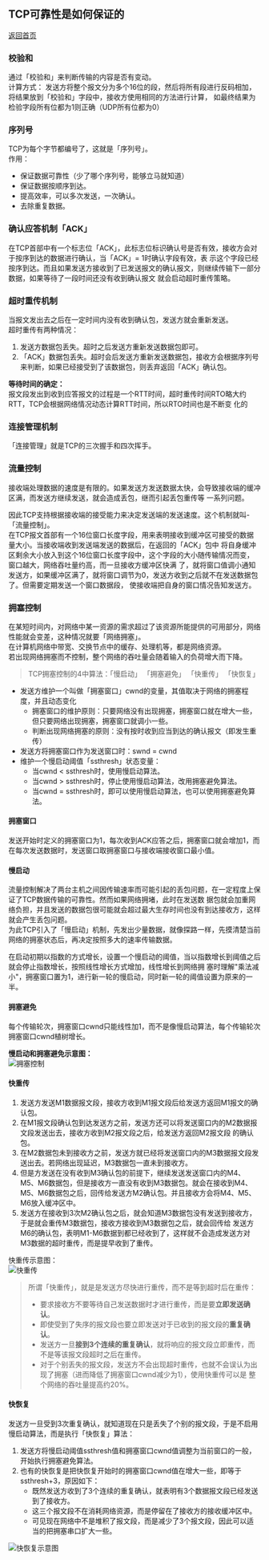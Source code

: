 ## TCP可靠性是如何保证的
[返回首页](../index.md)
### 校验和
通过「校验和」来判断传输的内容是否有变动。  
计算方式： 发送方将整个报文分为多个16位的段，然后将所有段进行反码相加，将结果放到「校验和」字段中，接收方使用相同的方法进行计算，
如最终结果为检验字段所有位都为1则正确（UDP所有位都为0）  

### 序列号  
TCP为每个字节都编号了，这就是「序列号」。  
作用：
- 保证数据可靠性（少了哪个序列号，能够立马就知道）  
- 保证数据按顺序到达。  
- 提高效率，可以多次发送，一次确认。
- 去除重复数据。  

### 确认应答机制「ACK」 
在TCP首部中有一个标志位「ACK」，此标志位标识确认号是否有效，接收方会对于按序到达的数据进行确认，当「ACK」= 1时确认字段有效，表
示这个字段已经按序到达。而且如果发送方接收到了已发送报文的确认报文，则继续传输下一部分数据，如果等待了一段时间还没有收到确认报文
就会启动超时重传策略。

### 超时重传机制  
当报文发出去之后在一定时间内没有收到确认包，发送方就会重新发送。  
超时重传有两种情况：  
1. 发送方数据包丢失。超时之后发送方重新发送数据包即可。
2. 「ACK」数据包丢失。超时会后发送方重新发送数据包，接收方会根据序列号来判断，如果已经接受到了该数据包，则丢弃返回「ACK」确认包。  
  
**等待时间的确定：**   
报文段发出到收到应答报文的过程是一个RTT时间，超时重传时间RTO略大约RTT，TCP会根据网络情况动态计算RTT时间，所以RTO时间也是不断变
化的

### 连接管理机制 
「连接管理」就是TCP的三次握手和四次挥手。  

### 流量控制
接收端处理数据的速度是有限的。如果发送方发送数据太快，会导致接收端的缓冲区满，而发送方继续发送，就会造成丢包，继而引起丢包重传等
一系列问题。  

因此TCP支持根据接收端的接受能力来决定发送端的发送速度。这个机制就叫-「流量控制」。  
在TCP报文首部有一个16位窗口长度字段，用来表明接收到缓冲区可接受的数据量大小。当接收端收到发送端发送的数据后，在返回的「ACK」包中
将自身缓冲区剩余大小放入到这个16位窗口长度字段中，这个字段的大小随传输情况而变，窗口越大，网络吞吐量约高，而一旦接收方缓冲区快满
了，就将窗口值调小通知发送方，如果缓冲区满了，就将窗口调节为0，发送方收到之后就不在发送数据包了。但需要定期发送一个窗口数据段，
使接收端把自身的窗口情况告知发送方。  

### 拥塞控制  
在某短时间内，对网络中某一资源的需求超过了该资源所能提供的可用部分，网络性能就会变差，这种情况就要「网络拥塞」。  
在计算机网络中带宽、交换节点中的缓存、处理机等，都是网络资源。  
若出现网络拥塞而不控制，整个网络的吞吐量会随着输入的负荷增大而下降。  

> TCP拥塞控制的4中算法：「慢启动」 「拥塞避免」 「快重传」 「快恢复」

- 发送方维护一个叫做「拥塞窗口」cwnd的变量，其值取决于网络的拥塞程度，并且动态变化  
    - 拥塞窗口的维护原则：只要网络没有出现拥塞，拥塞窗口就在增大一些，但只要网络出现拥塞，拥塞窗口就调小一些。
    - 判断出现网络拥塞的原则：没有按时收到应当到达的确认报文（即发生重传）
- 发送方将拥塞窗口作为发送窗口时：swnd = cwnd 
- 维护一个慢启动阈值「ssthresh」状态变量：  
    - 当cwnd < ssthresh时，使用慢启动算法。
    - 当cwnd > ssthresh时，停止使用慢启动算法，改用拥塞避免算法。
    - 当cwnd = ssthresh时，即可以使用慢启动算法，也可以使用拥塞避免算法。  
    

#### 拥塞窗口
发送开始时定义的拥塞窗口为1，每次收到ACK应答之后，拥塞窗口就会增加1，而在每次发送数据时，发送窗口取拥塞窗口与接收端接收窗口最小值。  

#### 慢启动 
流量控制解决了两台主机之间因传输速率而可能引起的丢包问题，在一定程度上保证了TCP数据传输的可靠性。然而如果网络拥堵，此时在发送数
据包就会加重网络负担，并且发送的数据包很可能就会超过最大生存时间也没有到达接收方，这样就会产生丢包问题。  
为此TCP引入了「慢启动」机制，先发出少量数据，就像探路一样，先摸清楚当前网络的拥塞状态后，再决定按照多大的速率传输数据。  

在启动初期以指数的方式增长，设置一个慢启动的阈值，当以指数增长到阈值之后就会停止指数增长，按照线性增长方式增加，线性增长到网络拥
塞时理解"乘法减小"，拥塞窗口置为1，进行新一轮的慢启动，同时新一轮的阈值设置为原来的一半。  

#### 拥塞避免
每个传输轮次，拥塞窗口cwnd只能线性加1，而不是像慢启动算法，每个传输轮次拥塞窗口cwnd植树增长。  

**慢启动和拥塞避免示意图：**  
![拥塞控制](../../../resources/img/network/拥塞控制.png)

#### 快重传 
1. 发送方发送M1数据报文段，接收方收到M1报文段后给发送方返回M1报文的确认包。
2. 在M1报文段确认包到达发送方之前，发送方还可以将发送窗口内的M2数据报文段发送出去，接收方收到M2报文段之后，给发送方返回M2报文段
的确认包。
3. 在M2数据包未到接收方之前，发送方就已经将发送窗口内的M3数据报文段发送出去。若网络出现延迟，M3数据包一直未到接收方。
4. 但是方发送在没有收到M3确认包的前提下，继续发送发送窗口内的M4、M5、M6数据包，但是接收方一直没有收到M3数据包。就会在接收到M4、
M5、M6数据包之后，回传给发送方M2确认包。并且接收方会将M4、M5、M6放入缓冲区中。
5. 发送方在接收到3次M2确认包之后，就会知道M3数据包没有发送到接收方，于是就会重传M3数据包，接收方接收到M3数据包之后，就会回传给
发送方M6的确认包，表明M1-M6数据到都已经收到了，这样就不会造成发送方对M3数据的超时重传，而是提早收到了重传。

快重传示意图：  
![快重传](../../../resources/img/network/快重传.png)
> 所谓「快重传」，就是是发送方尽快进行重传，而不是等到超时后在重传：  
> - 要求接收方不要等待自己发送数据时才进行重传，而是要**立即发送确认**。  
> - 即使受到了失序的报文段也要立即发送对于已收到的报文段的**重复确认**。  
> - 发送方一旦**接到3个连续的重复确认**，就将响应的报文段立即重传，而不是等该报文段超时之后在重传。  
> - 对于个别丢失的报文段，发送方不会出现超时重传，也就不会误认为出现了拥塞（进而降低了拥塞窗口cwnd减少为1），使用快重传可以是
    整个网络的吞吐量提高约20%。 
    
#### 快恢复  
发送方一旦受到3次重复确认，就知道现在只是丢失了个别的报文段，于是不启用慢启动算法，而是执行「快恢复」算法：  
1. 发送方将慢启动阈值ssthresh值和拥塞窗口cwnd值调整为当前窗口的一般，开始执行拥塞避免算法。
2. 也有的快恢复是把快恢复开始时的拥塞窗口cwnd值在增大一些，即等于ssthresh+3，原因如下：  
    * 既然发送方收到了3个连续的重复确认，就表明有3个数据报文段已经发送到了接收方。
    * 这三个报文段不在消耗网络资源，而是停留在了接收方的接收缓冲区中。
    * 可见现在网络中不是堆积了报文段，而是减少了3个报文段，因此可以适当的把拥塞串口扩大一些。

![快恢复示意图](../../../resources/img/network/快恢复示意图.png)
    